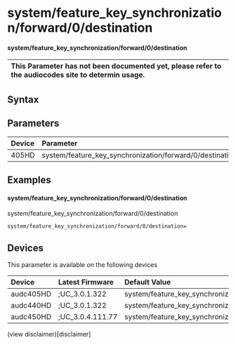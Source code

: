﻿---
description: system/feature_key_synchronization/forward/0/destination
search: false
---

# system/feature_key_synchronization/forward/0/destination

#### system/feature_key_synchronization/forward/0/destination


| This Parameter has not been documented yet, please refer to the audiocodes site to determin usage.  | 
| :--- |

## Syntax

## Parameters
|Device|Parameter|value|Description|
|:---|:---|:---|:---|
| 405HD | system/feature_key_synchronization/forward/0/destination |  |  |

## Examples
#### system/feature_key_synchronization/forward/0/destination

system/feature_key_synchronization/forward/0/destination

```
system/feature_key_synchronization/forward/0/destination=
```

## Devices
This parameter is available on the following devices

| Device | Latest Firmware | Default Value |
|:---|:---|:---|
| audc405HD | ;UC_3.0.1.322 | system/feature_key_synchronization/forward/0/destination= 
| audc440HD | ;UC_3.0.1.322 | system/feature_key_synchronization/forward/0/destination= 
| audc450HD | ;UC_3.0.4.111.77 | system/feature_key_synchronization/forward/0/destination= 

(view disclaimer)[disclaimer]
